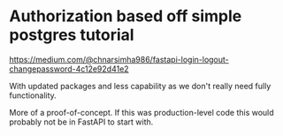 # Authorization based off simple postgres tutorial

https://medium.com/@chnarsimha986/fastapi-login-logout-changepassword-4c12e92d41e2

With updated packages and less capability as we don't really need fully functionality.

More of a proof-of-concept. If this was production-level code this would probably not be in FastAPI to start with.
